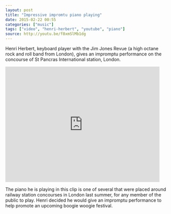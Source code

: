 ```yaml
---
layout: post
title: "Impressive impromtu piano playing"
date: 2015-02-22 00:55
categories: ["music"]
tags: ["video", "henri-herbert", "youtube", "piano"]
source: http://youtu.be/f8xmSlMb1dg
---
```

Henri Herbert, keyboard player with the Jim Jones Revue (a high octane
rock and roll band from London), gives an impromptu performance on the
concourse of St Pancras International station, London.

<iframe width="480" height="360"
src="https://www.youtube.com/embed/f8xmSlMb1dg?rel=0" frameborder="0"
allowfullscreen></iframe>


The piano he is playing in this clip is one of several that were
placed around railway station concourses in London last summer, for
any member of the public to play. Henri decided he would give an
impromptu performance to help promote an upcoming boogie woogie
festival.

